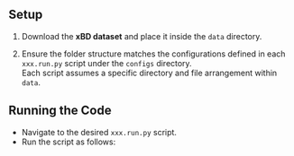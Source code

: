 
## Setup

1. Download the **xBD dataset** and place it inside the `data` directory.

2. Ensure the folder structure matches the configurations defined in each `xxx.run.py` script under the `configs` directory.  
Each script assumes a specific directory and file arrangement within `data`.

## Running the Code

- Navigate to the desired `xxx.run.py` script.
- Run the script as follows: